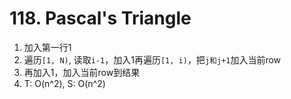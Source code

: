 # 118. Pascal's Triangle

1. 加入第一行1
2. 遍历`[1, N)`, 读取`i-1`，加入1再遍历`[1, i)`，把`j和j+1`加入当前row
3. 再加入1，加入当前row到结果
4. T: O(n^2), S: O(n^2)